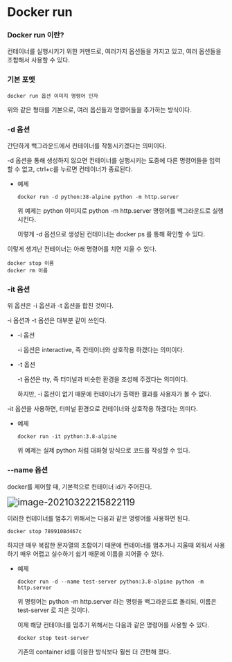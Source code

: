 # Docker run

### Docker run 이란?

컨테이너를 실행시키기 위한 커맨드로, 여러가지 옵션들을 가지고 있고, 여러 옵션들을 조합해서 사용할 수 있다.

### 기본 포맷

``` shell
docker run 옵션 이미지 명령어 인자
```

위와 같은 형태를 기본으로, 여러 옵션들과 명령어들을 추가하는 방식이다.

### -d 옵션

간단하게 백그라운드에서 컨테이너를 작동시키겠다는 의미이다.

-d 옵션을 통해 생성하지 않으면 컨테이너를 실행시키는 도중에 다른 명령어들을 입력할 수 없고, ctrl+c를 누르면 컨테이너가 종료된다.

- 예제

  ``` shell
  docker run -d python:38-alpine python -m http.server
  ```

  위 예제는 python 이미지로 python -m http.server 명령어를 백그라운드로 실행시킨다.

  이렇게 -d 옵션으로 생성된 컨테이너는 docker ps 를 통해 확인할 수 있다.

이렇게 생겨난 컨테이너는 아래 명령어를 치면 지울 수 있다.

``` shell
docker stop 이름
docker rm 이름
```

### -it 옵션

위 옵션은 -i 옵션과 -t 옵션을 합친 것이다.

-i 옵션과 -t 옵션은 대부분 같이 쓰인다.

- -i 옵션

  -i 옵션은 interactive, 즉 컨테이너와 상호작용 하겠다는 의미이다.

- -t 옵션

  -t 옵션은 tty, 즉 터미널과 비슷한 환경을 조성해 주겠다는 의미이다.

  하지만, -i 옵션이 없기 때문에 컨테이너가 출력한 결과를 사용자가 볼 수 없다.

-it 옵션을 사용하면, 터미널 환경으로 컨테이너와 상호작용 하겠다는 의미다.

- 예제

  ``` shell
  docker run -it python:3.8-alpine
  ```

  위 예제는 실제 python 처럼 대화형 방식으로 코드를 작성할 수 있다.

### --name 옵션

docker를 제어할 때, 기본적으로 컨테이너 id가 주어진다.

<img src="C:\Users\user\AppData\Roaming\Typora\typora-user-images\image-20210322215822119.png" alt="image-20210322215822119" style="zoom: 150%;" align=left/>

이러한 컨테이너를 멈추기 위해서는 다음과 같은 명령어를 사용하면 된다.

``` shell
docker stop 7899108d467c
```

하지만 매우 복잡한 문자열의 조합이기 때문에 컨테이너를 멈추거나 지울때 외워서 사용하기 매우 어렵고 실수하기 쉽기 때문에 이름을 지어줄 수 있다.

- 예제

  ```shell
  docker run -d --name test-server python:3.8-alpine python -m http.server
  ```

  위 명령어는 python -m http.server 라는 명령을 백그라운드로 돌리되, 이름은 test-server 로 지은 것이다.

  이제 해당 컨테이너를 멈추기 위해서는 다음과 같은 명령어를 사용할 수 있다.

  ``` shell
  docker stop test-server
  ```

  기존의 container id를 이용한 방식보다 훨씬 더 간편해 졌다.